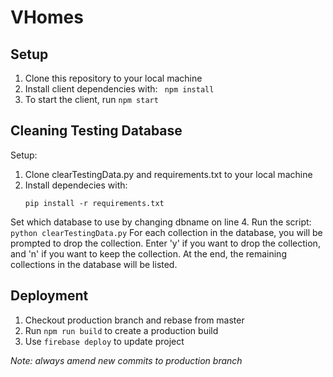 # VHomes
## Setup
1. Clone this repository to your local machine
2. Install client dependencies with: ``` npm install```
3. To start the client, run ```npm start``` 

## Cleaning Testing Database
Setup:
1. Clone clearTestingData.py and requirements.txt to your local machine
2. Install dependecies with:
	```
	pip install -r requirements.txt
	```
Set which database to use by changing dbname on line 4.
Run the script: 
	```
	python clearTestingData.py
	```
For each collection in the database, you will be prompted to drop the collection.
Enter 'y' if you want to drop the collection, and 'n' if you want to keep the collection.
At the end, the remaining collections in the database will be listed.

## Deployment
1. Checkout production branch and rebase from master
2. Run `npm run build` to create a production build
3. Use `firebase deploy` to update project

*_Note: always amend new commits to production branch_*
